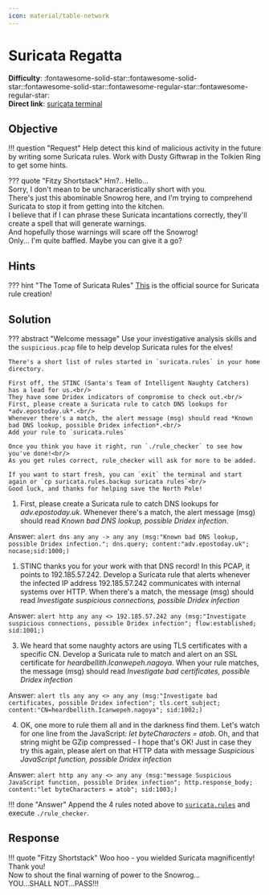 ```yaml
---
icon: material/table-network
---
```


# Suricata Regatta

**Difficulty**: :fontawesome-solid-star::fontawesome-solid-star::fontawesome-solid-star::fontawesome-regular-star::fontawesome-regular-star:<br/>
**Direct link**: [suricata terminal](https://hhc22-wetty.kringlecon.com/?&challenge=suricata&id=a541998b-e466-4aca-91e7-26ae2f9ab78b)



## Objective

!!! question "Request"
    Help detect this kind of malicious activity in the future by writing some Suricata rules. Work with Dusty Giftwrap in the Tolkien Ring to get some hints.

??? quote "Fitzy Shortstack"
    Hm?.. Hello...<br/>
    Sorry, I don't mean to be uncharaceristically short with you.<br/>
    There's just this abominable Snowrog here, and I'm trying to comprehend Suricata to stop it from getting into the kitchen.<br/>
    I believe that if I can phrase these Suricata incantations correctly, they'll create a spell that will generate warnings.<br/>
    And hopefully those warnings will scare off the Snowrog!<br/>
    Only... I'm quite baffled. Maybe you can give it a go?


## Hints

??? hint "The Tome of Suricata Rules"
    [This](https://suricata.readthedocs.io/en/suricata-6.0.0/rules/intro.html) is the official source for Suricata rule creation!


## Solution

??? abstract "Welcome message"
    Use your investigative analysis skills and the `suspicious.pcap` file to help develop Suricata rules for the elves!

    There's a short list of rules started in `suricata.rules` in your home directory.

    First off, the STINC (Santa's Team of Intelligent Naughty Catchers) has a lead for us.<br/>
    They have some Dridex indicators of compromise to check out.<br/>
    First, please create a Suricata rule to catch DNS lookups for *adv.epostoday.uk*.<br/>
    Whenever there's a match, the alert message (msg) should read *Known bad DNS lookup, possible Dridex infection*.<br/>
    Add your rule to `suricata.rules`

    Once you think you have it right, run `./rule_checker` to see how you've done!<br/>
    As you get rules correct, rule_checker will ask for more to be added.

    If you want to start fresh, you can `exit` the terminal and start again or `cp suricata.rules.backup suricata rules`<br/>
    Good luck, and thanks for helping save the North Pole!

1. First, please create a Suricata rule to catch DNS lookups for *adv.epostoday.uk*. Whenever there's a match, the alert message (msg) should read *Known bad DNS lookup, possible Dridex infection*.

Answer: `alert dns any any -> any any (msg:"Known bad DNS lookup, possible Dridex infection."; dns.query; content:"adv.epostoday.uk"; nocase;sid:1000;)`

1. STINC thanks you for your work with that DNS record! In this PCAP, it points to 192.185.57.242.
Develop a Suricata rule that alerts whenever the infected IP address 192.185.57.242 communicates with internal systems over HTTP.
When there's a match, the message (msg) should read *Investigate suspicious connections, possible Dridex infection*

Answer: `alert http any any <> 192.185.57.242 any (msg:"Investigate suspicious connections, possible Dridex infection"; flow:established; sid:1001;)`

3. We heard that some naughty actors are using TLS certificates with a specific CN. Develop a Suricata rule to match and alert on an SSL certificate for *heardbellith.Icanwepeh.nagoya*. When your rule matches, the message (msg) should read *Investigate bad certificates, possible Dridex infection*

Answer: `alert tls any any <> any any (msg:"Investigate bad certificates, possible Dridex infection"; tls.cert_subject; content:"CN=heardbellith.Icanwepeh.nagoya"; sid:1002;)`

4. OK, one more to rule them all and in the darkness find them. Let's watch for one line from the JavaScript: *let byteCharacters = atob*. Oh, and that string might be GZip compressed - I hope that's OK! Just in case they try this again, please alert on that HTTP data with message *Suspicious JavaScript function, possible Dridex infection*

Answer: `alert http any any <> any any (msg:"message Suspicious JavaScript function, possible Dridex infection"; http.response_body; content:"let byteCharacters = atob"; sid:1003;)`

!!! done "Answer"
    Append the 4 rules noted above to [`suricata.rules`](../artifacts/objectives/o4/suricata.rules) and execute `./rule_checker`.


## Response

!!! quote "Fitzy Shortstack"
    Woo hoo - you wielded Suricata magnificently! Thank you!<br/>
    Now to shout the final warning of power to the Snowrog...<br/>
    YOU...SHALL NOT...PASS!!!<br/>
